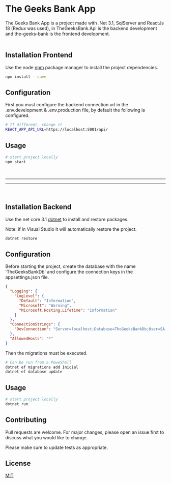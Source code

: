 # The Geeks Bank App

The Geeks Bank App is a project made with .Net 3.1, SqlServer and ReactJs 18 (Redux was used), in TheGeeksBank.Api is the backend development and the-geeks-bank is the frontend development.
<br><br>

## Installation Frontend

Use the node [npm](https://github.com/nodejs/nodejs.dev) package manager to install the project dependencies.

```bash
npm install --save
```

## Configuration

First you must configure the backend connection url in the .env.development & .env.production file, by default the following is configured.

```bash
# If different, change it
REACT_APP_API_URL=https://localhost:5001/api/
```

## Usage

```bash
# start project locally
npm start
```

<br>

---

---

<br>

## Installation Backend

Use the net core 3.1 [dotnet](https://github.com/dotnet/core) to install and restore packages.

Note: if in Visual Studio it will automatically restore the project.

```bash
dotnet restore
```

## Configuration

Before starting the project, create the database with the name 'TheGeeksBankDb' and configure the connection keys in the appsettings.json file.

```json
{
  "Logging": {
    "LogLevel": {
      "Default": "Information",
      "Microsoft": "Warning",
      "Microsoft.Hosting.Lifetime": "Information"
    }
  },
  "ConnectionStrings": {
    "DevConnection": "Server=localhost;Database=TheGeeksBankDb;User=SA;Password=YOUR_PASSWORD;Trusted_Connection=False;MultipleActiveResultSets=True;"
  },
  "AllowedHosts": "*"
}
```

Then the migrations must be executed.

```bash
# Can be run from a PoweShell
dotnet ef migrations add Inicial
dotnet ef database update
```

## Usage

```bash
# start project locally
dotnet run
```

## Contributing

Pull requests are welcome. For major changes, please open an issue first to discuss what you would like to change.

Please make sure to update tests as appropriate.

## License

[MIT](https://choosealicense.com/licenses/mit/)
